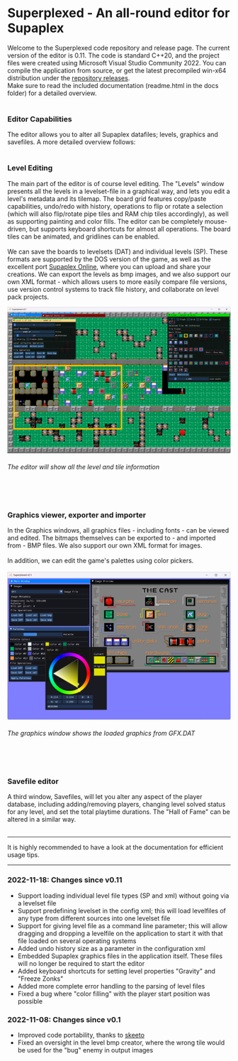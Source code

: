 # Superplexed - An all-round editor for Supaplex

Welcome to the Superplexed code repository and release page. The current version of the editor is 0.11. The code is standard C++20, and the project files were created using Microsoft Visual Studio Community 2022. You can compile the application from source, or get the latest precompiled win-x64 distribution under the [repository releases](https://github.com/kaimitai/superplexed/releases/). \
Make sure to read the included documentation (readme.html in the docs folder) for a detailed overview.
<br></br>
### Editor Capabilities
The editor allows you to alter all Supaplex datafiles; levels, graphics and savefiles. A more detailed overview follows:
<br></br>
### Level Editing
The main part of the editor is of course level editing. The "Levels" window presents all the levels in a levelset-file in a graphical way, and lets you edit a level's metadata and its tilemap. The board grid features copy/paste capabilities, undo/redo with history, operations to flip or rotate a selection (which will also flip/rotate pipe tiles and RAM chip tiles accordingly), as well as supporting painting and color fills. The editor can be completely mouse-driven, but supports keyboard shortcuts for almost all operations. The board tiles can be animated, and gridlines can be enabled.
<br></br>
We can save the boards to levelsets (DAT) and individual levels (SP). These formats are supported by the DOS version of the game, as well as the excellent port [Supaplex Online](https://supaplex.online/), where you can upload and share your creations. We can export the levels as bmp images, and we also support our own XML format - which allows users to more easily compare file versions, use version control systems to track file history, and collaborate on level pack projects.

![alt text](./superplexed/docs/images/win01_levels.png)
###### The editor will show all the level and tile information
<br></br>
### Graphics viewer, exporter and importer
In the Graphics windows, all graphics files - including fonts - can be viewed and edited. The bitmaps themselves can be exported to - and imported from - BMP files. We also support our own XML format for images.
<br></br>
In addition, we can edit the game's palettes using color pickers.
<br></br>
![alt text](./superplexed/docs/images/win02_gfx.png)
###### The graphics window shows the loaded graphics from GFX.DAT
<br></br>
### Savefile editor
A third window, Savefiles, will let you alter any aspect of the player database, including adding/removing players, changing level solved status for any level, and set the total playtime durations. The "Hall of Fame" can be altered in a similar way.
<br></br>
<hr>
It is highly recommended to have a look at the documentation for efficient usage tips.
<hr>

### 2022-11-18: Changes since v0.11

* Support loading individual level file types (SP and xml) without going via a levelset file
* Support predefining levelset in the config xml; this will load levelfiles of any type from different sources into one levelset file
* Support for giving level file as a command line parameter; this will allow dragging and dropping a levelfile on the application to start it with that file loaded on several operating systems
* Added undo history size as a parameter in the configuration xml
* Embedded Supaplex graphics files in the application itself. These files will no longer be required to start the editor
* Added keyboard shortcuts for setting level properties "Gravity" and "Freeze Zonks"
* Added more complete error handling to the parsing of level files
* Fixed a bug where "color filling" with the player start position was possible

### 2022-11-08: Changes since v0.1

* Improved code portability, thanks to [skeeto](https://github.com/skeeto)
* Fixed an oversight in the level bmp creator, where the wrong tile would be used for the "bug" enemy in output images
